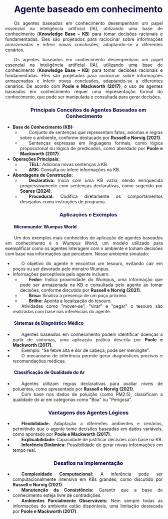 <div style="text-indent: 2em; text-align: justify;">

<h1 style="color: #070743; font-weight: bold; text-align: center">Agente baseado em conhecimento</h1> 
<p>Os agentes baseados em conhecimento desempenham um papel essencial na inteligência artificial (IA), utilizando uma base de conhecimento (<strong>Knowledge Base – KB</strong>) para tomar decisões racionais e fundamentadas. Eles são projetados para raciocinar sobre informações armazenadas e inferir novas conclusões, adaptando-se a diferentes cenários.</p>
<p>Os agentes baseados em conhecimento desempenham um papel essencial na inteligência artificial (IA), utilizando uma base de conhecimento (<strong>Knowledge Base – KB</strong>) para tomar decisões racionais e fundamentadas. Eles são projetados para raciocinar sobre informações armazenadas e inferir novas conclusões, adaptando-se a diferentes cenários. De acordo com <strong>Poole e Mackworth (2017)</strong>, o uso de agentes baseados em conhecimento requer uma representação formal do conhecimento, que pode ser manipulada e consultada para gerar decisões.</p>

<h3 style="color: #070743; font-weight: bold; text-align: center">Principais Conceitos de Agentes Baseados em Conhecimento</h3> 

<ul>
    <li><strong>Base de Conhecimento (KB):</strong>
        <ul>
            <li>Conjunto de sentenças que representam fatos, axiomas e regras sobre o ambiente, conforme destacado por <strong>Russell e Norvig (2021)</strong>.</li>
            <li>Sentenças expressas em linguagens formais, como lógica proposicional ou lógica de predicados, como abordado por <strong>Poole e Mackworth (2017)</strong>.</li>
        </ul>
    </li>
    <li><strong>Operações Principais:</strong>
        <ul>
            <li><strong>TELL:</strong> Adiciona novas sentenças à KB.</li>
            <li><strong>ASK:</strong> Consulta ou infere informações na KB.</li>
        </ul>
    </li>
    <li><strong>Abordagens de Construção:</strong>
        <ul>
            <li><strong>Declarativa:</strong> Inicia com uma KB vazia, sendo enriquecida progressivamente com sentenças declarativas, como sugerido por <strong>Soares (2024)</strong>.</li>
            <li><strong>Procedural:</strong> Codifica diretamente os comportamentos desejados como instruções de programa.</li>
        </ul>
    </li>
</ul>

<h3 style="color: #070743; font-weight: bold; text-align: center">Aplicações e Exemplos</h3> 

<h4 style="color: #070743; font-weight: bold;">Micromundo: Wumpus World</h4> 

<p>Um dos exemplos mais conhecidos de aplicação de agentes baseados em conhecimento é o <em>Wumpus World</em>, um modelo utilizado para exemplificar como os agentes interagem com o ambiente e tomam decisões com base nas informações que percebem. Nesse ambiente simulado:</p>
<ul>
    <li>O objetivo do agente é encontrar um tesouro, evitando cair em poços ou ser devorado pelo monstro Wumpus.</li>
    <li>Informações perceptíveis pelo agente incluem:
        <ul>
            <li><strong>Fedor:</strong> Indica proximidade do Wumpus, uma informação que pode ser armazenada na KB e consultada pelo agente ao tomar decisões, conforme discutido por <strong>Russell e Norvig (2021)</strong>.</li>
            <li><strong>Brisa:</strong> Sinaliza a presença de um poço próximo.</li>
            <li><strong>Brilho:</strong> Aponta a localização do tesouro.</li>
        </ul>
    </li>
    <li>Atividades como "mover-se", "virar" e "pegar" o tesouro são realizadas com base nas inferências do agente.</li>
</ul>

<h4 style="color: #070743; font-weight: bold;">Sistemas de Diagnóstico Médico</h4> 

<ul>
    <li>Agentes baseados em conhecimento podem identificar doenças a partir de sintomas, uma aplicação prática descrita por <strong>Poole e Mackworth (2017)</strong>.</li>
    <li>Exemplo: "Se febre alta e dor de cabeça, pode ser meningite".</li>
    <li>O mecanismo de inferência permite gerar diagnósticos precisos e recomendações médicas.</li>
</ul>

<h4 style="color: #070743; font-weight: bold;">Classificação de Qualidade do Ar</h4> 
<ul>
    <li>Agentes utilizam regras declarativas para avaliar níveis de poluentes, como apresentado por <strong>Russell e Norvig (2021)</strong>.</li>
    <li>Com base nos dados de poluição (como PM2.5), classificam a qualidade do ar em categorias como "Boa" ou "Perigosa".</li>
</ul>

<h3 style="color: #070743; font-weight: bold; text-align: center">Vantagens dos Agentes Lógicos</h3> 
<ul>
    <li><strong>Flexibilidade:</strong> Adaptação a diferentes ambientes e cenários, permitindo que o agente tome decisões baseadas em dados variáveis, como apontado por <strong>Poole e Mackworth (2017)</strong>.</li>
    <li><strong>Explicabilidade:</strong> Capacidade de justificar decisões com base na KB.</li>
    <li><strong>Inferência Dinâmica:</strong> Possibilidade de gerar novas informações em tempo real.</li>
</ul>

<h3 style="color: #070743; font-weight: bold; text-align: center">Desafios na Implementação</h3> 
<ul>
    <li><strong>Complexidade Computacional:</strong> A inferência pode ser computacionalmente intensiva em KBs grandes, como discutido por <strong>Russell e Norvig (2021)</strong>.</li>
    <li><strong>Manutenção da Consistência:</strong> Garantir que a base de conhecimento esteja livre de contradições.</li>
    <li><strong>Ambientes Parcialmente Observáveis:</strong> Nem sempre todas as informações do ambiente estão disponíveis, uma limitação destacada por <strong>Poole e Mackworth (2017)</strong>.</li>
</ul>
